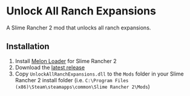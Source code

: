 # Unlock All Ranch Expansions

A Slime Rancher 2 mod that unlocks all ranch expansions.

## Installation

1. Install [Melon Loader](https://melonwiki.xyz/#/?id=automated-installation) for Slime Rancher 2
1. Download the [latest release](https://github.com/markekraus/SR2UnlockAllRanchExpansions/releases)
1. Copy `UnlockAllRanchExpansions.dll` to the `Mods` folder in your Slime Rancher 2 install folder (i.e. `C:\Program Files (x86)\Steam\steamapps\common\Slime Rancher 2\Mods`)

